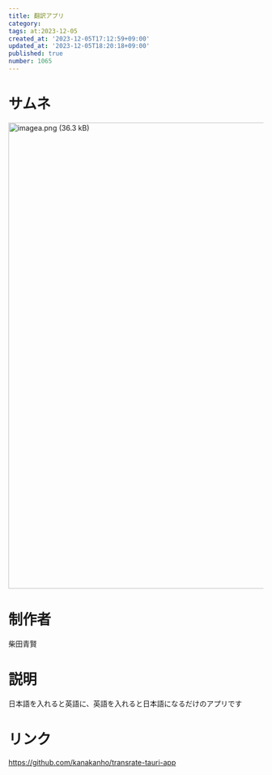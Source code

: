 ```yaml
---
title: 翻訳アプリ
category:
tags: at:2023-12-05
created_at: '2023-12-05T17:12:59+09:00'
updated_at: '2023-12-05T18:20:18+09:00'
published: true
number: 1065
---
```


# サムネ
<img width="919" alt="imagea.png (36.3 kB)" src="/img/1065/15dac4f9-068c-467f-af6c-92dd54dbe216.webp">

# 制作者
柴田青賢

# 説明
日本語を入れると英語に、英語を入れると日本語になるだけのアプリです
# リンク
https://github.com/kanakanho/transrate-tauri-app
